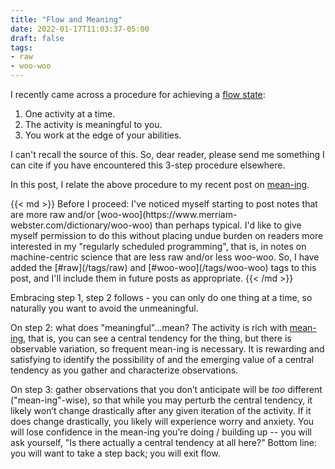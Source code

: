 ```yaml
---
title: "Flow and Meaning"
date: 2022-01-17T11:03:37-05:00
draft: false
tags:
- raw
- woo-woo
---
```


I recently came across a procedure for achieving a [flow
state](https://en.wikipedia.org/wiki/Flow_(psychology)):

1. One activity at a time.
2. The activity is meaningful to you.
3. You work at the edge of your abilities.

I can't recall the source of this. So, dear reader, please send me something I can cite if you have
encountered this 3-step procedure elsewhere.

In this post, I relate the above procedure to my recent post on
[mean-ing](/posts/mean-ing).

<aside> {{< md >}} Before I proceed: I've noticed myself starting to post notes that are more raw
and/or [woo-woo](https://www.merriam-webster.com/dictionary/woo-woo) than perhaps typical. I'd like
to give myself permission to do this without placing undue burden on readers more interested in my
"regularly scheduled programming", that is, in notes on machine-centric science that are less raw
and/or less woo-woo. So, I have added the [#raw](/tags/raw) and [#woo-woo](/tags/woo-woo) tags to
this post, and I'll include them in future posts as appropriate. {{< /md >}} </aside>

Embracing step 1, step 2 follows - you can only do one thing at a time, so naturally you want to
avoid the unmeaningful.

On step 2: what does "meaningful"...mean? The activity is rich with [mean-ing](/posts/mean-ing),
that is, you can see a central tendency for the thing, but there is observable variation, so
frequent mean-ing is necessary. It is rewarding and satisfying to identify the possibility of and
the emerging value of a central tendency as you gather and characterize observations.

On step 3: gather observations that you don’t anticipate will be *too* different ("mean-ing"-wise),
so that while you may perturb the central tendency, it likely won’t change drastically after any
given iteration of the activity. If it does change drastically, you likely will experience worry and
anxiety. You will lose confidence in the mean-ing you’re doing / building up -- you will ask
yourself, "Is there actually a central tendency at all here?" Bottom line: you will want to take a
step back; you will exit flow.

